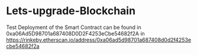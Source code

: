 # Lets-upgrade-Blockchain


Test Deployment of the Smart Contract can be found in 0xa06Ad5D98701a687408D0D2F4253eCbe54682f2A in
https://rinkeby.etherscan.io/address/0xa06ad5d98701a687408d0d2f4253ecbe54682f2a
